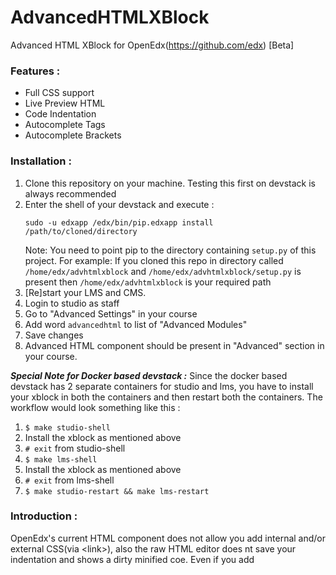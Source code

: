 # AdvancedHTMLXBlock
Advanced HTML XBlock for OpenEdx(https://github.com/edx) [Beta]

### Features :
- Full CSS support
- Live Preview HTML
- Code Indentation
- Autocomplete Tags
- Autocomplete Brackets

### Installation :
1. Clone this repository on your machine. Testing this first on devstack is always recommended
2. Enter the shell of your devstack and execute :
    ```
    sudo -u edxapp /edx/bin/pip.edxapp install /path/to/cloned/directory
    ```
    Note: You need to point pip to the directory containing `setup.py` of this project. For example: If you cloned this repo in directory called `/home/edx/advhtmlxblock` and `/home/edx/advhtmlxblock/setup.py` is present then `/home/edx/advhtmlxblock` is your required path
3. [Re]start your LMS and CMS.
4. Login to studio as staff
5. Go to "Advanced Settings" in your course
6. Add word `advancedhtml` to list of "Advanced Modules"
7. Save changes 
8. Advanced HTML component should be present in "Advanced" section in your course.

***Special Note for Docker based devstack :***
Since the docker based devstack has 2 separate containers for studio and lms, you have to install your xblock in both the containers and then restart both the containers. The workflow would look something like this :
1. `$ make studio-shell`
2. Install the xblock as mentioned above
3. `# exit` from studio-shell
4. `$ make lms-shell`
5. Install the xblock as mentioned above
6. `# exit` from lms-shell
7. `$ make studio-restart && make lms-restart`


### Introduction :
OpenEdx's current HTML component does not allow you add internal and/or external CSS(via \<link\>), also the raw HTML editor does nt save your indentation and shows a dirty minified coe.
Even if you add <style> tag in OpenEdx html component and try to theme basic elements, the CSS will spill all over the page as shown [here](https://imgur.com/a/v1imOMd)

### So why does this happen ?
The HTML component uses very old versions of editors TinyMCE and CodeMirror which did not support code indentation by default. Whatever content received from editors is put directly into the course without checking any tags and that is why styles spill all over the page

### How does AdvancedHTMLXblock work ?
AdvancedHTMLXBlock essentially extends the raw HTML component of OpenEdx. This XBlock uses the latest version of CodeMirror(5.38 as of June 2018).
Editor is configured to enable code folding/code indentation etc. All the html content received from the editor is then put into an iframe.
The height of the iframe is chanegd on changing html content and iframe is styled so that it looks virtually absent.

#### Note:
It is required that your html and body tags have fixed height at the time of rendering. If they don't, you may see a weird scrollbar on left side of iframe. If you want to avoid it, have a fixed height for html and body.
In case you have an animation like [this](https://www.w3schools.com/css/tryit.asp?filename=trycss3_animation_count2) where the height changes as the animation progresses, wrap the entire animation into a div capable of holding the maximum height change so that body will have fixed height

#### Regarding hyperlinks in iframe :
Xblock does not open hyperlinks in same tab, it adds `target = "_blank";` to every hyperlink on initialization which automatically opens all links in new tabs
